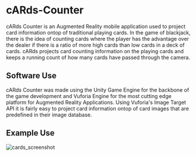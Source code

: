 # cARds-Counter
cARds Counter is an Augmented Reality mobile application used to project card information ontop of traditional playing cards. In the game of blackjack, there is the idea of counting cards where the player has the advantage over the dealer if there is a ratio of more high cards than low cards in a deck of cards. cARds projects card counting information on the playing cards and keeps a running count of how many cards have passed through the camera.

## Software Use
cARds Counter was made using the Unity Game Engine for the backbone of the game development and Vuforia Engine for the most cutting edge platform for Augmented Reality Applications. Using Vuforia's Image Target API it is fairly easy to project card information ontop of card images that are predefined in their image database.

## Example Use
![cards_screenshot](https://user-images.githubusercontent.com/21978184/48097407-6dbf2480-e1df-11e8-93be-c3d23d7a6e43.jpg)

